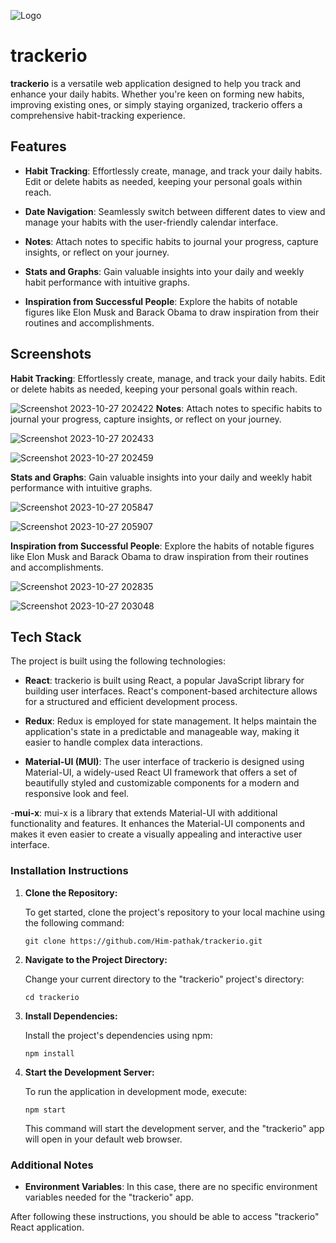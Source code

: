 ![Logo](https://github.com/Him-pathak/trackerio/assets/111335579/afb5db16-6fb9-4c7b-8a14-138e770f8e89)

# trackerio

**trackerio** is a versatile web application designed to help you track and enhance your daily habits. Whether you're keen on forming new habits, improving existing ones, or simply staying organized, trackerio offers a comprehensive habit-tracking experience.

## Features

- **Habit Tracking**: Effortlessly create, manage, and track your daily habits. Edit or delete habits as needed, keeping your personal goals within reach.

- **Date Navigation**: Seamlessly switch between different dates to view and manage your habits with the user-friendly calendar interface.

- **Notes**: Attach notes to specific habits to journal your progress, capture insights, or reflect on your journey.

- **Stats and Graphs**: Gain valuable insights into your daily and weekly habit performance with intuitive graphs.

- **Inspiration from Successful People**: Explore the habits of notable figures like Elon Musk and Barack Obama to draw inspiration from their routines and accomplishments.

## Screenshots

**Habit Tracking**: Effortlessly create, manage, and track your daily habits. Edit or delete habits as needed, keeping your personal goals within reach.

![Screenshot 2023-10-27 202422](https://github.com/Him-pathak/trackerio/assets/111335579/e5995dbc-b176-4778-a0f8-55969c835d88)
**Notes**: Attach notes to specific habits to journal your progress, capture insights, or reflect on your journey.

![Screenshot 2023-10-27 202433](https://github.com/Him-pathak/trackerio/assets/111335579/6c0b817d-a533-4b7a-9989-b39efe8dff9d)

![Screenshot 2023-10-27 202459](https://github.com/Him-pathak/trackerio/assets/111335579/586c8611-c287-4e54-a66a-3550d44b8d25)

**Stats and Graphs**: Gain valuable insights into your daily and weekly habit performance with intuitive graphs.

![Screenshot 2023-10-27 205847](https://github.com/Him-pathak/trackerio/assets/111335579/eea9a21f-c8e7-4e83-a41a-3c4bff275f85)

![Screenshot 2023-10-27 205907](https://github.com/Him-pathak/trackerio/assets/111335579/89724225-6fce-4585-a8b3-d4f07f275e54)

**Inspiration from Successful People**: Explore the habits of notable figures like Elon Musk and Barack Obama to draw inspiration from their routines and accomplishments.

![Screenshot 2023-10-27 202835](https://github.com/Him-pathak/trackerio/assets/111335579/1c74a6b1-b584-4601-9e5b-f31d830cd378)

![Screenshot 2023-10-27 203048](https://github.com/Him-pathak/trackerio/assets/111335579/5cf5bf0a-5bd4-47a9-88fb-f6b98132da11)


## Tech Stack

The project is built using the following technologies:

- **React**: trackerio is built  using React, a popular JavaScript library for building user interfaces. React's component-based architecture allows for a structured and efficient development process.

- **Redux**: Redux is employed for state management. It helps maintain the application's state in a predictable and manageable way, making it easier to handle complex data interactions.

- **Material-UI (MUI)**: The user interface of trackerio is designed using Material-UI, a widely-used React UI framework that offers a set of beautifully styled and customizable components for a modern and responsive look and feel.

-**mui-x**: mui-x is a library that extends Material-UI with additional functionality and features. It enhances the Material-UI components and makes it even easier to create a visually appealing and interactive user interface.

### Installation Instructions

1. **Clone the Repository:**

   To get started, clone the project's repository to your local machine using the following command:

   ```
   git clone https://github.com/Him-pathak/trackerio.git
   ```

2. **Navigate to the Project Directory:**

   Change your current directory to the "trackerio" project's directory:

   ```
   cd trackerio
   ```

3. **Install Dependencies:**

   Install the project's dependencies using npm:

   ```
   npm install
   ```

4. **Start the Development Server:**

   To run the application in development mode, execute:

   ```
   npm start
   ```

   This command will start the development server, and the "trackerio" app will open in your default web browser.

### Additional Notes

- **Environment Variables**: In this case, there are no specific environment variables needed for the "trackerio" app.

After following these instructions, you should be able to access "trackerio" React application.
